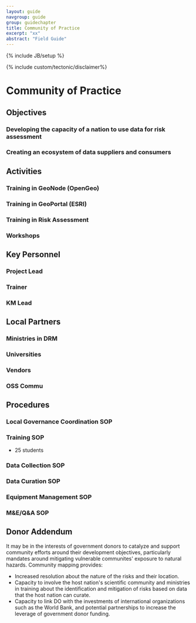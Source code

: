 ```yaml
---
layout: guide
navgroup: guide
group: guidechapter
title: Community of Practice
excerpt: "xx"
abstract: "Field Guide"
---
```

{% include JB/setup %}

<!-- disclaimer -->
{% include custom/tectonic/disclaimer%}


# Community of Practice

## Objectives

### Developing the capacity of a nation to use data for risk assessment
### Creating an ecosystem of data suppliers and consumers

## Activities

### Training in GeoNode (OpenGeo)
### Training in GeoPortal (ESRI)
### Training in Risk Assessment
### Workshops

## Key Personnel

### Project Lead
### Trainer
### KM Lead

## Local Partners

### Ministries in DRM
### Universities
### Vendors
### OSS Commu

## Procedures

### Local Governance Coordination SOP
### Training SOP
* 25 students

### Data Collection SOP
### Data Curation SOP
### Equipment Management SOP
### M&E/Q&A SOP


## Donor Addendum
It may be in the interests of government donors to catalyze and support community efforts around their development objectives, particularly mandates around mitigating vulnerable communites' exposure to natural hazards. Community mapping provides:

* Increased resolution about the nature of the risks and their location.
* Capacity to involve the host nation's scientific community and ministries in training about the identification and mitigation of risks based on data that the host nation can curate.
* Capacity to link DO with the investments of international organizations such as the World Bank, and potential partnerships to increase the leverage of government donor funding.

